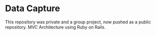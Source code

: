 # Data Capture
This repository was private and a group project, now pushed as a public repository.
MVC Architecture using Ruby on Rails.

